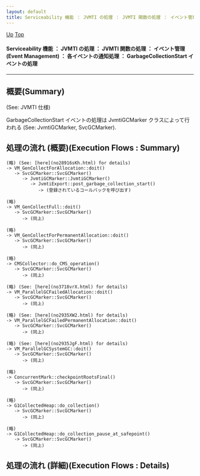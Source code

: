 ```yaml
---
layout: default
title: Serviceability 機能 ： JVMTI の処理 ： JVMTI 関数の処理 ： イベント管理 (Event Management) ： 各イベントの通知処理 ： GarbageCollectionStart イベントの処理  
---
```

[Up](no29359PS.html) [Top](../index.html)

#### Serviceability 機能 ： JVMTI の処理 ： JVMTI 関数の処理 ： イベント管理 (Event Management) ： 各イベントの通知処理 ： GarbageCollectionStart イベントの処理  

--- 
## 概要(Summary)
(See: JVMTI 仕様)

GarbageCollectionStart イベントの処理は JvmtiGCMarker クラスによって行われる (See: JvmtiGCMarker, SvcGCMarker).

## 処理の流れ (概要)(Execution Flows : Summary)
```
(略) (See: [here](no28916sKh.html) for details)
-> VM_GenCollectForAllocation::doit()
   -> SvcGCMarker::SvcGCMarker()
      -> JvmtiGCMarker::JvmtiGCMarker()
         -> JvmtiExport::post_garbage_collection_start()
            -> (登録されているコールバックを呼び出す)

(略)
-> VM_GenCollectFull::doit()
   -> SvcGCMarker::SvcGCMarker()
      -> (同上)

(略)
-> VM_GenCollectForPermanentAllocation::doit()
   -> SvcGCMarker::SvcGCMarker()
      -> (同上)

(略)
-> CMSCollector::do_CMS_operation()
   -> SvcGCMarker::SvcGCMarker()
      -> (同上)

(略) (See: [here](no3718vrX.html) for details)
-> VM_ParallelGCFailedAllocation::doit()
   -> SvcGCMarker::SvcGCMarker()
      -> (同上)

(略) (See: [here](no2935XW2.html) for details)
-> VM_ParallelGCFailedPermanentAllocation::doit()
   -> SvcGCMarker::SvcGCMarker()
      -> (同上)

(略) (See: [here](no2935JgF.html) for details)
-> VM_ParallelGCSystemGC::doit()
   -> SvcGCMarker::SvcGCMarker()
      -> (同上)

(略)
-> ConcurrentMark::checkpointRootsFinal()
   -> SvcGCMarker::SvcGCMarker()
      -> (同上)

(略)
-> G1CollectedHeap::do_collection()
   -> SvcGCMarker::SvcGCMarker()
      -> (同上)

(略)
-> G1CollectedHeap::do_collection_pause_at_safepoint()
   -> SvcGCMarker::SvcGCMarker()
      -> (同上)
```

## 処理の流れ (詳細)(Execution Flows : Details)






